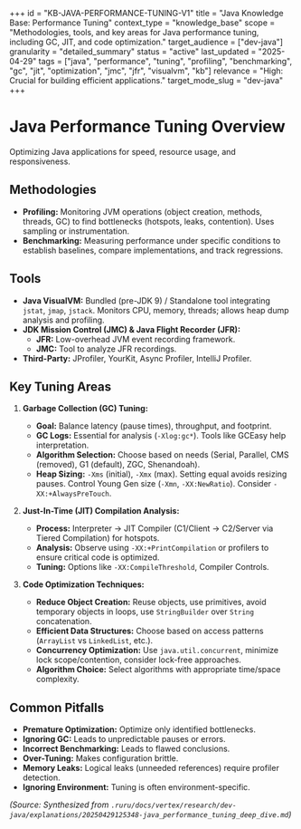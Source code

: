 +++
id = "KB-JAVA-PERFORMANCE-TUNING-V1"
title = "Java Knowledge Base: Performance Tuning"
context_type = "knowledge_base"
scope = "Methodologies, tools, and key areas for Java performance tuning, including GC, JIT, and code optimization."
target_audience = ["dev-java"]
granularity = "detailed_summary"
status = "active"
last_updated = "2025-04-29"
tags = ["java", "performance", "tuning", "profiling", "benchmarking", "gc", "jit", "optimization", "jmc", "jfr", "visualvm", "kb"]
relevance = "High: Crucial for building efficient applications."
target_mode_slug = "dev-java"
+++

# Java Performance Tuning Overview

Optimizing Java applications for speed, resource usage, and responsiveness.

## Methodologies
*   **Profiling:** Monitoring JVM operations (object creation, methods, threads, GC) to find bottlenecks (hotspots, leaks, contention). Uses sampling or instrumentation.
*   **Benchmarking:** Measuring performance under specific conditions to establish baselines, compare implementations, and track regressions.

## Tools
*   **Java VisualVM:** Bundled (pre-JDK 9) / Standalone tool integrating `jstat`, `jmap`, `jstack`. Monitors CPU, memory, threads; allows heap dump analysis and profiling.
*   **JDK Mission Control (JMC) & Java Flight Recorder (JFR):**
    *   **JFR:** Low-overhead JVM event recording framework.
    *   **JMC:** Tool to analyze JFR recordings.
*   **Third-Party:** JProfiler, YourKit, Async Profiler, IntelliJ Profiler.

## Key Tuning Areas

1.  **Garbage Collection (GC) Tuning:**
    *   **Goal:** Balance latency (pause times), throughput, and footprint.
    *   **GC Logs:** Essential for analysis (`-Xlog:gc*`). Tools like GCEasy help interpretation.
    *   **Algorithm Selection:** Choose based on needs (Serial, Parallel, CMS (removed), G1 (default), ZGC, Shenandoah).
    *   **Heap Sizing:** `-Xms` (initial), `-Xmx` (max). Setting equal avoids resizing pauses. Control Young Gen size (`-Xmn`, `-XX:NewRatio`). Consider `-XX:+AlwaysPreTouch`.

2.  **Just-In-Time (JIT) Compilation Analysis:**
    *   **Process:** Interpreter -> JIT Compiler (C1/Client -> C2/Server via Tiered Compilation) for hotspots.
    *   **Analysis:** Observe using `-XX:+PrintCompilation` or profilers to ensure critical code is optimized.
    *   **Tuning:** Options like `-XX:CompileThreshold`, Compiler Controls.

3.  **Code Optimization Techniques:**
    *   **Reduce Object Creation:** Reuse objects, use primitives, avoid temporary objects in loops, use `StringBuilder` over `String` concatenation.
    *   **Efficient Data Structures:** Choose based on access patterns (`ArrayList` vs `LinkedList`, etc.).
    *   **Concurrency Optimization:** Use `java.util.concurrent`, minimize lock scope/contention, consider lock-free approaches.
    *   **Algorithm Choice:** Select algorithms with appropriate time/space complexity.

## Common Pitfalls
*   **Premature Optimization:** Optimize only identified bottlenecks.
*   **Ignoring GC:** Leads to unpredictable pauses or errors.
*   **Incorrect Benchmarking:** Leads to flawed conclusions.
*   **Over-Tuning:** Makes configuration brittle.
*   **Memory Leaks:** Logical leaks (unneeded references) require profiler detection.
*   **Ignoring Environment:** Tuning is often environment-specific.

*(Source: Synthesized from `.ruru/docs/vertex/research/dev-java/explanations/20250429125348-java_performance_tuning_deep_dive.md`)*
